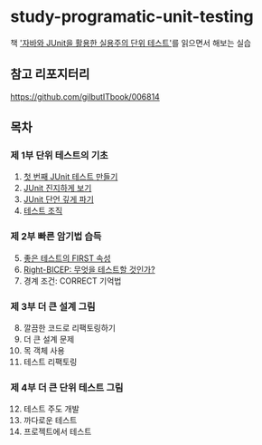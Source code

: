 # study-programatic-unit-testing
책 ['자바와 JUnit을 활용한 실용주의 단위 테스트'](https://ridibooks.com/books/754026389)를 읽으면서 해보는 실습

## 참고 리포지터리
https://github.com/gilbutITbook/006814

## 목차
### 제 1부 단위 테스트의 기초
1. [첫 번째 JUnit 테스트 만들기](docs/01.md)
2. [JUnit 진지하게 보기](docs/02.md)
3. [JUnit 단언 깊게 파기](docs/03.md)
4. [테스트 조직](docs/04.md)

### 제 2부 빠른 암기법 습득
5. [좋은 테스트의 FIRST 속성](docs/05.md)
6. [Right-BICEP: 무엇을 테스트할 것인가?](docs/06.md)
7. 경계 조건: CORRECT 기억법

### 제 3부 더 큰 설계 그림
8. 깔끔한 코드로 리팩토링하기
9. 더 큰 설계 문제
10. 목 객체 사용
11. 테스트 리팩토링

### 제 4부 더 큰 단위 테스트 그림
12. 테스트 주도 개발
13. 까다로운 테스트
14. 프로젝트에서 테스트
